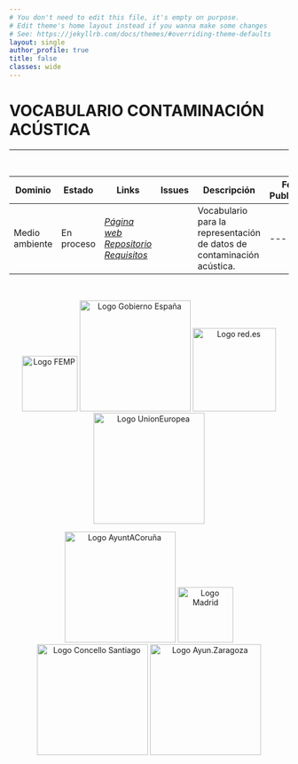 ```yaml
---
# You don't need to edit this file, it's empty on purpose.
# Edit theme's home layout instead if you wanna make some changes
# See: https://jekyllrb.com/docs/themes/#overriding-theme-defaults
layout: single
author_profile: true 
title: false
classes: wide
---
```

<div id="bodyid">
<link href="stylesheet.css" rel="stylesheet"/>

<h1> VOCABULARIO CONTAMINACIÓN ACÚSTICA </h1>
</div>
  
---

&nbsp;
 

  
  
| Dominio |  Estado  |   Links   |   Issues   |   Descripción   |  Fecha Publicación |   Prefijo   | Formatos |   Liciencia | Idiomas   | 
| -------- | -------- | --------- | ---------- | --------------- | -------- | --------- | -------- | --------- | ---------- | 
| Medio ambiente | En proceso | *[Página web](http://vocab.ciudadesabiertas.es/def/medio-ambiente/contaminacion-acustica/index-es.html)* *[Repositorio](https://github.com/CiudadesAbiertas/vocab-medio-ambiente-contaminacion-acustica)*  *[Requisitos](https://github.com/CiudadesAbiertas/vocab-medio-ambiente-contaminacion-acustica/tree/master/requirements)* |   | Vocabulario para la representación de datos de contaminación acústica. | ---  | noise | rdf+xml   html   turtle | CC-BY  | es   en   |
 
 
  

 

&nbsp;


  
<p float="right" align="center">
<img src="https://upload.wikimedia.org/wikipedia/commons/thumb/6/6b/FEMP_%28logotipo%29.svg/590px-FEMP_%28logotipo%29.svg.png" alt="Logo FEMP" height="100" width="100"/>
 <img src="https://ciudadesabiertas.es/assets/img/cabiertas/gobEspana-logo.svg" alt="Logo Gobierno España" width="200"/>
<img src="https://ciudadesabiertas.es/assets/img/cabiertas/red-logo.svg" alt="Logo red.es" width="150"/>
 <img src="https://ciudadesabiertas.es/assets/img/cabiertas/unionEuropea-logo.svg" alt="Logo UnionEuropea" width="200"/>
</p>

<p float="right" align="center">   
<img src="https://ciudadesabiertas.es/assets/img/cabiertas/ayuntAcoruna-logo.svg" alt="Logo AyuntACoruña" width="200"/>
<img src="https://ciudadesabiertas.es/assets/img/cabiertas/ayuntMadrid-logo.svg" alt="Logo Madrid" width="100"/>  
<img src="https://ciudadesabiertas.es/assets/img/cabiertas/ayuntSantiagoCompostela-logo.svg" alt="Logo Concello Santiago" width="200"/>
<img src="https://ciudadesabiertas.es/assets/img/cabiertas/ayuntZaragoza-logo.svg" alt="Logo Ayun.Zaragoza" width="200"/>
</p>

